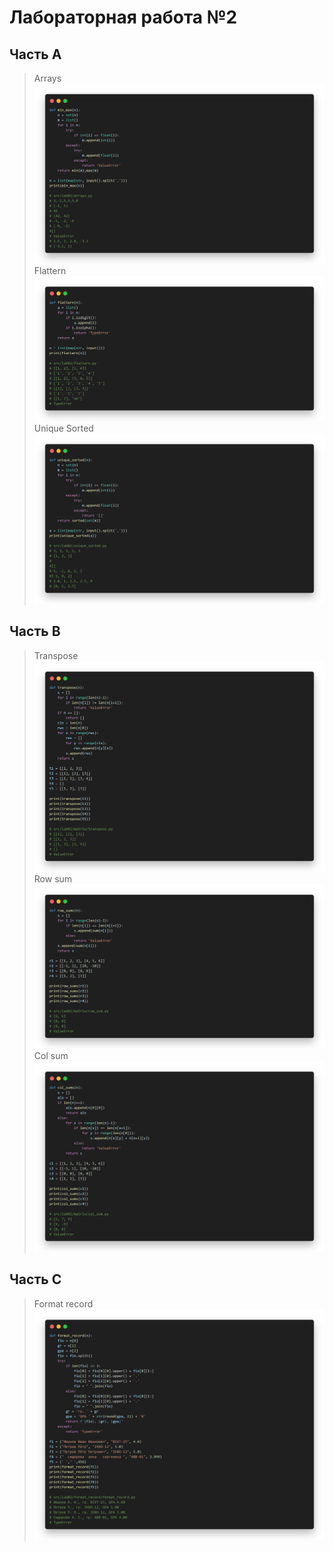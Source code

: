 # **Лабораторная работа №2**
## **Часть A**
>Arrays
![arrays](https://github.com/darthwood/python_labs/blob/main/images/lab02/arrays.png)
>Flattern
![flattern](https://github.com/darthwood/python_labs/blob/main/images/lab02/flattern.png)
>Unique Sorted
![unique](https://github.com/darthwood/python_labs/blob/main/images/lab02/unique_sorted.png)
## **Часть B**
>Transpose
![transpose](https://github.com/darthwood/python_labs/blob/main/images/lab02/transpose.png)
>Row sum
![row_sum](https://github.com/darthwood/python_labs/blob/main/images/lab02/row_sums.png)
>Col sum
![col_sum](https://github.com/darthwood/python_labs/blob/main/images/lab02/col_sum.png)
## **Часть C**
>Format record
![format_record](https://github.com/darthwood/python_labs/blob/main/images/lab02/format_record.png)
